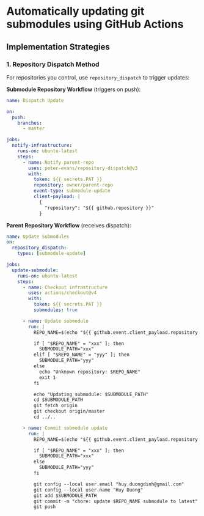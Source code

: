 # Automatically updating git submodules using GitHub Actions

## Implementation Strategies

### 1. Repository Dispatch Method

For repositories you control, use `repository_dispatch` to trigger updates:

**Submodule Repository Workflow** (triggers on push):

```yaml
name: Dispatch Update

on:
  push:
    branches:
      - master

jobs:
  notify-infrastructure:
    runs-on: ubuntu-latest
    steps:
      - name: Notify parent-repo
        uses: peter-evans/repository-dispatch@v3
        with:
          token: ${{ secrets.PAT }}
          repository: owner/parent-repo
          event-type: submodule-update
          client-payload: |
            {
              "repository": "${{ github.repository }}"
            }
```

**Parent Repository Workflow** (receives dispatch):

```yaml
name: Update Submodules
on:
  repository_dispatch:
    types: [submodule-update]

jobs:
  update-submodule:
    runs-on: ubuntu-latest
    steps:
      - name: Checkout infrastructure
        uses: actions/checkout@v4
        with:
          token: ${{ secrets.PAT }}
          submodules: true

      - name: Update submodule
        run: |
          REPO_NAME=$(echo "${{ github.event.client_payload.repository }}" | cut -d'/' -f2)

          if [ "$REPO_NAME" = "xxx" ]; then
            SUBMODULE_PATH="xxx"
          elif [ "$REPO_NAME" = "yyy" ]; then
            SUBMODULE_PATH="yyy"
          else
            echo "Unknown repository: $REPO_NAME"
            exit 1
          fi

          echo "Updating submodule: $SUBMODULE_PATH"
          cd $SUBMODULE_PATH
          git fetch origin
          git checkout origin/master
          cd ../..

      - name: Commit submodule update
        run: |
          REPO_NAME=$(echo "${{ github.event.client_payload.repository }}" | cut -d'/' -f2)

          if [ "$REPO_NAME" = "xxx" ]; then
            SUBMODULE_PATH="xxx"
          else
            SUBMODULE_PATH="yyy"
          fi

          git config --local user.email "huy.duongdinh@gmail.com"
          git config --local user.name "Huy Duong"
          git add $SUBMODULE_PATH
          git commit -m "chore: update $REPO_NAME submodule to latest" || exit 0
          git push
```

